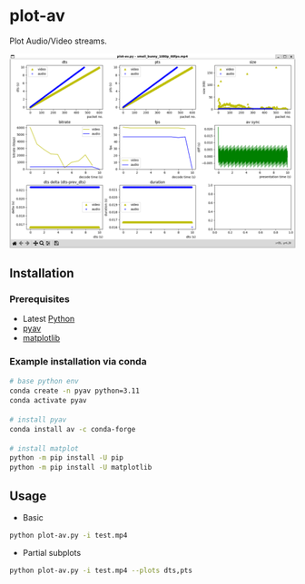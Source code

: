 # plot-av
Plot Audio/Video streams.

![](docs/images/plot-av.png)

## Installation 

### Prerequisites
- Latest [Python](https://www.python.org/downloads/)
- [pyav](https://pyav.org/docs/stable/)
- [matplotlib](https://matplotlib.org/)

### Example installation via conda

```bash
# base python env
conda create -n pyav python=3.11
conda activate pyav

# install pyav
conda install av -c conda-forge

# install matplot 
python -m pip install -U pip
python -m pip install -U matplotlib
```

## Usage

- Basic 

```bash
python plot-av.py -i test.mp4
```

- Partial subplots

```bash
python plot-av.py -i test.mp4 --plots dts,pts
```

